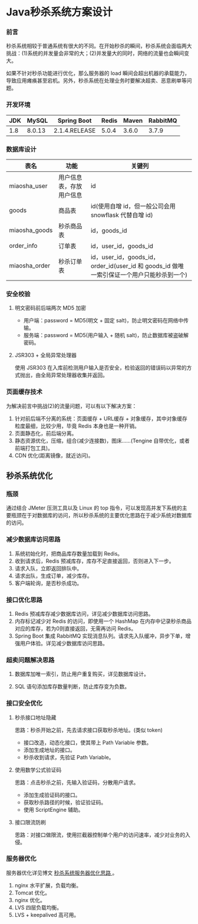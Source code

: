 # Java秒杀系统方案设计

### 前言

秒杀系统相较于普通系统有很大的不同。在开始秒杀的瞬间，秒杀系统会面临两大挑战：(1)系统的并发量会非常的大；(2)并发量大的同时，网络的流量也会瞬间变大。

如果不针对秒杀功能进行优化，那么服务器的 load 瞬间会超出机器的承载能力，导致应用瘫痪甚至宕机。另外，秒杀系统在处理业务时要解决超卖、恶意刷单等问题。

### 开发环境

| JDK  | MySQL  | Spring Boot   | Redis | Maven | RabbitMQ |
| ---- | ------ | ------------- | ----- | ----- | -------- |
| 1.8  | 8.0.13 | 2.1.4.RELEASE | 5.0.4 | 3.6.0 | 3.7.9    |

### 数据库设计

| 表名          | 功能                     | 关键列                                                       |
| ------------- | ------------------------ | ------------------------------------------------------------ |
| miaosha_user  | 用户信息表，存放用户信息 | id                                                           |
| goods         | 商品表                   | id(使用自增 id，但一般公司会用 snowflask 代替自增 id)        |
| miaosha_goods | 秒杀商品表               | id，goods_id                                                 |
| order_info    | 订单表                   | id，user_id，goods_id                                        |
| miaosha_order | 秒杀订单表               | id，user_id，goods_id，order_id(user_id 和 goods_id 做唯一索引保证一个用户只能秒杀到一个) |

### 安全校验

1. 明文密码前后端两次 MD5 加密

   + 用户端：password = MD5(明文 + 固定 salt)，防止明文密码在网络中传输。
   + 服务端：password = MD5(用户输入 + 随机 salt)，防止数据库被盗破解密码。

2. JSR303 + 全局异常处理器

   使用 JSR303 在入库前检测用户输入是否安全，检验返回的错误码以异常的方式抛出，由全局异常处理器收集并返回。

### 页面缓存技术

为解决前言中挑战(2)的流量问题，可以有以下解决方案：

1. 针对前后端不分离的系统：页面缓存 + URL缓存 + 对象缓存，其中对象缓存粒度最细，比较少用，毕竟 Redis 本身也是一种开销。
2. 页面静态化，前后端分离。
3. 静态资源优化，压缩，组合(减少连接数)，图床……(Tengine 自带优化，或者前端打包工具)。
4. CDN 优化(距离镜像，就近访问)。

## 秒杀系统优化

### 瓶颈

通过结合 JMeter 压测工具以及 Linux 的 top 指令，可以发现高并发下系统的主要瓶颈在于对数据库的访问，所以秒杀系统的主要优化思路在于减少系统对数据库的访问。

### 减少数据库访问思路

1. 系统初始化时，把商品库存数量加载到 Redis。
2. 收到请求后，Redis 预减库存，库存不足直接返回，否则进入下一步。
3. 请求入队，立即返回排队中。
4. 请求出队，生成订单，减少库存。
5. 客户端轮询，是否秒杀成功。

### 接口优化思路

1. Redis 预减库存减少数据库访问，详见减少数据库访问思路。
2. 内存标记减少对 Redis 的访问，即使用一个 HashMap 在内存中记录秒杀商品对应的库存，若为0则直接返回，无需再访问 Redis。
3. Spring Boot 集成 RabbitMQ 实现消息队列。请求先入队缓冲，异步下单，增强用户体验。详见减少数据库访问思路。

### 超卖问题解决思路

1. 数据库加唯一索引，防止用户重复购买，详见数据库设计。

2. SQL 语句添加库存数量判断，防止库存变为负数。

### 接口安全优化

1. 秒杀接口地址隐藏

   思路：秒杀开始之前，先去请求接口获取秒杀地址。(类似 token)

   + 接口改造，动态化接口，使其带上 Path Variable 参数。
   + 添加生成地址的接口。
   + 秒杀收到请求，先验证 Path Variable。

2. 使用数学公式验证码

   思路：点击秒杀之前，先输入验证码，分散用户请求。

   + 添加生成验证码的接口。
   + 获取秒杀路径的时候，验证验证码。
   + 使用 ScriptEngine 辅助。

3. 接口限流防刷

   思路：对接口做限流，使用拦截器控制单个用户的访问速率，减少对业务的入侵。

### 服务器优化

服务器优化详见博文 [秒杀系统服务器优化思路
](https://pomo16.github.io/2019/06/01/%E7%A7%92%E6%9D%80%E7%B3%BB%E7%BB%9F%E6%9C%8D%E5%8A%A1%E5%99%A8%E4%BC%98%E5%8C%96%E6%80%9D%E8%B7%AF/)。

1. nginx 水平扩展，负载均衡。
2. Tomcat 优化。
3. nginx 优化。
4. LVS 四层负载均衡。
5. LVS + keepalived 高可用。